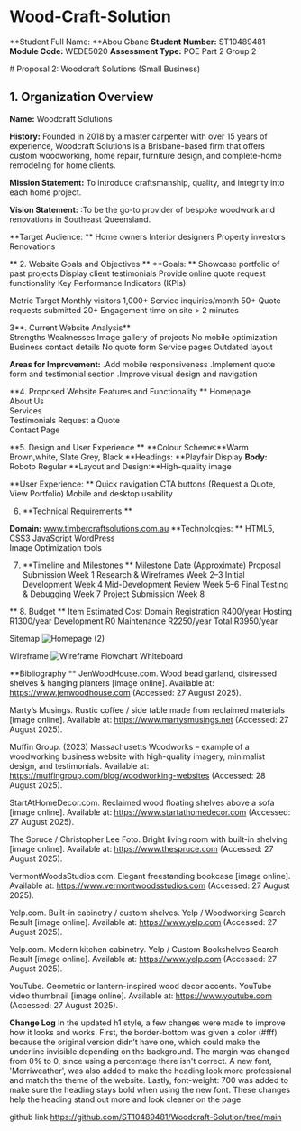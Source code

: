 # Wood-Craft-Solution

**Student Full Name: **Abou Gbane 
**Student Number:** ST10489481 
**Module Code:** WEDE5020 
**Assessment Type:** POE Part 2 
Group 2 
 

​# Proposal 2: Woodcraft Solutions (Small Business) 

## 1. Organization Overview 

**Name:** Woodcraft Solutions 

**History:** Founded in 2018 by a master carpenter with over 15 years of experience, Woodcraft Solutions is a Brisbane-based firm that offers custom woodworking, home repair, furniture design, and complete-home remodeling for home clients. 

**Mission Statement:** To introduce craftsmanship, quality, and integrity into each home project. 

**Vision Statement:** :To be the go-to provider of bespoke woodwork and renovations in Southeast Queensland. 

**Target Audience: **
Home owners 
Interior designers 
Property investors 
Renovations 

** 2. Website Goals and Objectives **
**Goals: **
Showcase portfolio of past projects 
Display client testimonials 
Provide online quote request functionality 
Key Performance Indicators (KPIs): 

Metric                      Target 
Monthly visitors            1,000+ 
Service inquiries/month     50+ 
Quote requests submitted    20+ 
Engagement time on site     > 2 minutes 

 

3**. Current Website Analysis**  
Strengths                       Weaknesses 
Image gallery of projects       No mobile optimization 
Business contact details        No quote form 
Service pages                   Outdated layout 

**Areas for Improvement:** 
.Add mobile responsiveness 
.Implement quote form and testimonial section 
.Improve visual design and navigation 

 

**4. Proposed Website Features and Functionality **
Homepage  
About Us  
Services  
Testimonials 
Request a Quote  
Contact Page  

**5. Design and User Experience **
**Colour Scheme:**Warm Brown,white, Slate Grey, Black 
**Headings: **Playfair Display 
**Body:** Roboto Regular 
**Layout and Design:**High-quality image 

**User Experience: **
Quick navigation 
CTA buttons (Request a Quote, View Portfolio) 
Mobile and desktop usability 

 
6. **Technical Requirements **

**Domain:** www.timbercraftsolutions.com.au 
**Technologies: **
HTML5, CSS3 
JavaScript 
WordPress  
Image Optimization tools 

 
7. **Timeline and Milestones **
Milestone                   Date (Approximate) 
Proposal Submission         Week 1 
Research & Wireframes       Week 2–3 
Initial Development         Week 4 
Mid-Development Review      Week 5–6 
Final Testing & Debugging   Week 7 
Project Submission          Week 8 

 **
8. Budget **
Item                     Estimated Cost 
Domain Registration      R400/year 
Hosting                  R1300/year 
Development              R0 
Maintenance              R2250/year 
Total                    R3950/year 

 
Sitemap 
![Homepage (2)](https://github.com/user-attachments/assets/6d293422-0c24-4156-a3e6-f265cfb47aec)

 Wireframe 
![Wireframe Flowchart Whiteboard](https://github.com/user-attachments/assets/3a363b85-d697-4b80-b9f2-f875f4c3abb5)

  **Bibliography **
JenWoodHouse.com. Wood bead garland, distressed shelves & hanging planters [image online]. Available at: https://www.jenwoodhouse.com (Accessed: 27 August 2025). 

Marty’s Musings. Rustic coffee / side table made from reclaimed materials [image online]. Available at: https://www.martysmusings.net (Accessed: 27 August 2025). 

Muffin Group. (2023) Massachusetts Woodworks – example of a woodworking business website with high-quality imagery, minimalist design, and testimonials. Available at: https://muffingroup.com/blog/woodworking-websites (Accessed: 28 August 2025). 

StartAtHomeDecor.com. Reclaimed wood floating shelves above a sofa [image online]. Available at: https://www.startathomedecor.com (Accessed: 27 August 2025). 

The Spruce / Christopher Lee Foto. Bright living room with built-in shelving [image online]. Available at: https://www.thespruce.com (Accessed: 27 August 2025). 

VermontWoodsStudios.com. Elegant freestanding bookcase [image online]. Available at: https://www.vermontwoodsstudios.com (Accessed: 27 August 2025). 

Yelp.com. Built-in cabinetry / custom shelves. Yelp / Woodworking Search Result [image online]. Available at: https://www.yelp.com (Accessed: 27 August 2025). 

Yelp.com. Modern kitchen cabinetry. Yelp / Custom Bookshelves Search Result [image online]. Available at: https://www.yelp.com (Accessed: 27 August 2025). 

YouTube. Geometric or lantern-inspired wood decor accents. YouTube video thumbnail [image online]. Available at: https://www.youtube.com (Accessed: 27 August 2025). 

**Change Log**
In the updated h1 style, a few changes were made to improve how it looks and works. First, the border-bottom was given a color (#fff) because the original version didn’t have one, which could make the underline invisible depending on the background. The margin was changed from 0% to 0, since using a percentage there isn't correct. A new font, 'Merriweather', was also added to make the heading look more professional and match the theme of the website. Lastly, font-weight: 700 was added to make sure the heading stays bold when using the new font. These changes help the heading stand out more and look cleaner on the page.

 github link
 https://github.com/ST10489481/Woodcraft-Solution/tree/main
